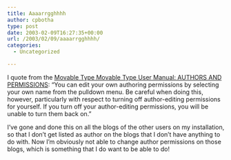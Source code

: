 ```yaml
---
title: Aaaarrgghhhh
author: cpbotha
type: post
date: 2003-02-09T16:27:35+00:00
url: /2003/02/09/aaaarrgghhhh/
categories:
  - Uncategorized

---
```

I quote from the [Movable Type Movable Type User Manual: AUTHORS AND PERMISSIONS][1]: &#8220;You can edit your own authoring permissions by selecting your own name from the pulldown menu. Be careful when doing this, however, particularly with respect to turning off author-editing permissions for yourself. If you turn off your author-editing permissions, you will be unable to turn them back on.&#8221;

I&#8217;ve gone and done this on all the blogs of the other users on my installation, so that I don&#8217;t get listed as author on the blogs that I don&#8217;t have anything to do with. Now I&#8217;m obviously not able to change author permissions on those blogs, which is something that I do want to be able to do!

 [1]: http://cpbotha.net/weblogs/docs/mtmanual_authors.html#authors%20and%20permissions